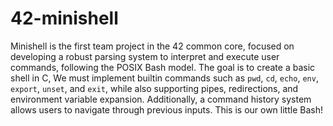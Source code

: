 # 42-minishell



Minishell is the first team project in the 42 common core, focused on developing a robust parsing system to interpret and execute user commands, following the POSIX Bash model. The goal is to create a basic shell in C, 
We must implement builtin commands such as `pwd`, `cd`, `echo`, `env`, `export`, `unset`, and `exit`, while also supporting pipes, redirections, and environment variable expansion. Additionally, a command history system allows users to navigate through previous inputs. This is our own little Bash!



